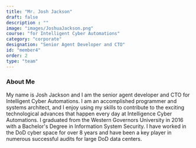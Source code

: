 ```yaml
---
title: "Mr. Josh Jackson"
draft: false
description : ""
image: "images/JoshuaJackson.png"
course: "for Intelligent Cyber Automations"
category: "corporate"
designation: "Senior Agent Developer and CTO"
id: "member4"
order: 2
type: "team"
---
```


### About Me

My name is Josh Jackson and I am the senior agent developer and CTO for Intelligent Cyber Automations. I am an accomplished programmer and systems architect, and I enjoy using my skills to contribute to the exciting technological advances that happen every day at Intelligence Cyber Automations. I graduated from the Western Governors University in 2016 with a Bachelor's Degree in Information System Security. I have worked in the DoD cyber space for over 8 years and have been a key player in numerous successful audits for large DoD data centers.
